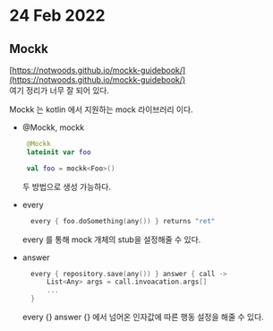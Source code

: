 # 24 Feb 2022   
   
## Mockk   
   
[https://notwoods.github.io/mockk-guidebook/](https://notwoods.github.io/mockk-guidebook/)   
여기 정리가 너무 잘 되어 있다.

   
Mockk 는 kotlin 에서 지원하는 mock 라이브러리 이다.   
   
- @Mockk, mockk
  ``` kt
   @Mockk
   lateinit var foo

   val foo = mockk<Foo>()
  ```   
     두 방법으로 생성 가능하다.  
       
- every   
  ``` kt
    every { foo.doSomething(any()) } returns "ret"
  ```   
  every 를 통해 mock 개체의 stub을 설정해줄 수 있다.   
     
- answer   
  ``` kt
    every { repository.save(any()) } answer { call ->
        List<Any> args = call.invoacation.args[]
        ...
    }
  ```   
  every {} answer {} 에서 넘어온 인자값에 따른 행동 설정을 해줄 수 있다.